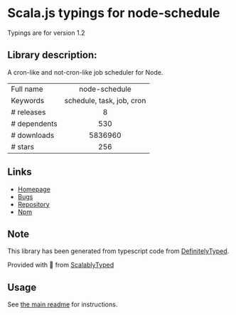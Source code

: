 
# Scala.js typings for node-schedule

Typings are for version 1.2

## Library description:
A cron-like and not-cron-like job scheduler for Node.

|                    |                 |
| ------------------ | :-------------: |
| Full name          | node-schedule |
| Keywords           | schedule, task, job, cron |
| # releases         | 8 |
| # dependents       | 530 |
| # downloads        | 5836960 |
| # stars            | 256 |

## Links
- [Homepage](https://github.com/node-schedule/node-schedule#readme)
- [Bugs](https://github.com/node-schedule/node-schedule/issues)
- [Repository](https://github.com/node-schedule/node-schedule)
- [Npm](https://www.npmjs.com/package/node-schedule)
    


## Note
This library has been generated from typescript code from [DefinitelyTyped](https://definitelytyped.org).

Provided with :purple_heart: from [ScalablyTyped](https://github.com/oyvindberg/ScalablyTyped)

## Usage
See [the main readme](../../readme.md) for instructions.


